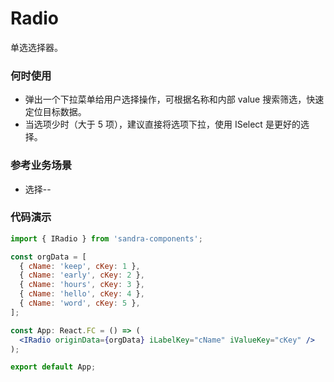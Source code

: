 # Radio

单选选择器。

### 何时使用

- 弹出一个下拉菜单给用户选择操作，可根据名称和内部 value 搜索筛选，快速定位目标数据。
- 当选项少时（大于 5 项），建议直接将选项下拉，使用 ISelect 是更好的选择。

### 参考业务场景

- 选择--

### 代码演示

```jsx
import { IRadio } from 'sandra-components';

const orgData = [
  { cName: 'keep', cKey: 1 },
  { cName: 'early', cKey: 2 },
  { cName: 'hours', cKey: 3 },
  { cName: 'hello', cKey: 4 },
  { cName: 'word', cKey: 5 },
];

const App: React.FC = () => (
  <IRadio originData={orgData} iLabelKey="cName" iValueKey="cKey" />
);

export default App;
```
